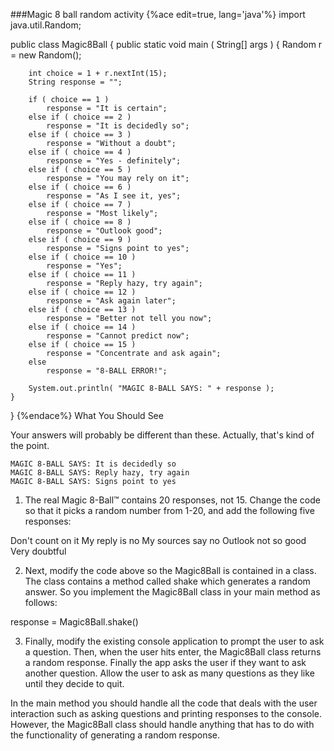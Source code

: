 <!--djw: lacks originality-->
###Magic 8 ball random activity
{%ace edit=true, lang='java'%}
import java.util.Random;

public class Magic8Ball
{
	public static void main ( String[] args )
	{
		Random r = new Random();

		int choice = 1 + r.nextInt(15);
		String response = "";

		if ( choice == 1 )
			response = "It is certain";
		else if ( choice == 2 )
			response = "It is decidedly so";
		else if ( choice == 3 )
			response = "Without a doubt";
		else if ( choice == 4 )
			response = "Yes - definitely";
		else if ( choice == 5 )
			response = "You may rely on it";
		else if ( choice == 6 )
			response = "As I see it, yes";
		else if ( choice == 7 )
			response = "Most likely";
		else if ( choice == 8 )
			response = "Outlook good";
		else if ( choice == 9 )
			response = "Signs point to yes";
		else if ( choice == 10 )
			response = "Yes";
		else if ( choice == 11 )
			response = "Reply hazy, try again";
		else if ( choice == 12 )
			response = "Ask again later";
		else if ( choice == 13 )
			response = "Better not tell you now";
		else if ( choice == 14 )
			response = "Cannot predict now";
		else if ( choice == 15 )
			response = "Concentrate and ask again";
		else 
			response = "8-BALL ERROR!";

		System.out.println( "MAGIC 8-BALL SAYS: " + response );
	}
}
{%endace%}
What You Should See

Your answers will probably be different than these. Actually, that's kind of the point.
```
MAGIC 8-BALL SAYS: It is decidedly so
MAGIC 8-BALL SAYS: Reply hazy, try again
MAGIC 8-BALL SAYS: Signs point to yes
```

1. The real Magic 8-Ball™ contains 20 responses, not 15. Change the code so that it picks a random number from 1-20, and add the following five responses:

Don't count on it
My reply is no
My sources say no
Outlook not so good
Very doubtful

2. Next, modify the code above so the Magic8Ball is contained in a class. The class contains a method called shake which generates a random answer. So you implement the Magic8Ball class in your main method as follows:

response = Magic8Ball.shake()

3. Finally, modify the existing console application to prompt the user to ask a question. Then, when the user hits enter, the Magic8Ball class returns a random response. Finally the app asks the user if they want to ask another question. Allow the user to ask as many questions as they like until they decide to quit.

In the main method you should handle all the code that deals with the user interaction such as asking questions and printing responses to the console. However, the Magic8Ball class should handle anything that has to do with the functionality of generating a random response.

 
